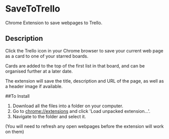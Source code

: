 # SaveToTrello
Chrome Extension to save webpages to Trello.

## Description
Click the Trello icon in your Chrome browser to save your current web page as a card to one of your starred boards. 

Cards are added to the top of the first list in that board, and can be organised further at a later date. 

The extension will save the title, description and URL of the page, as well as a header image if available.

##To Install
1. Download all the files into a folder on your computer.
2. Go to [chrome://extensions](chrome://extensions/) and click 'Load unpacked extension...'.
3. Navigate to the folder and select it.

(You will need to refresh any open webpages before the extension will work on them)
